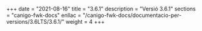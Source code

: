 +++
date        = "2021-08-16"
title       = "3.6.1"
description = "Versió 3.6.1"
sections    = "canigo-fwk-docs"
enllac		= "/canigo-fwk-docs/documentacio-per-versions/3.6LTS/3.6.1/"
weight		= 4
+++
